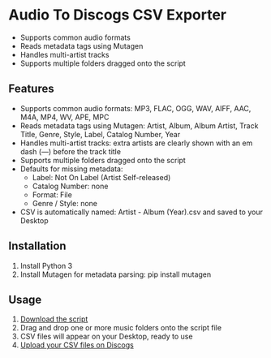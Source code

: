 # Audio To Discogs CSV Exporter

- Supports common audio formats
- Reads metadata tags using Mutagen
- Handles multi-artist tracks
- Supports multiple folders dragged onto the script

## Features

- Supports common audio formats: MP3, FLAC, OGG, WAV, AIFF, AAC, M4A, MP4, WV, APE, MPC
- Reads metadata tags using Mutagen: Artist, Album, Album Artist, Track Title, Genre, Style, Label, Catalog Number, Year
- Handles multi-artist tracks: extra artists are clearly shown with an em dash (—) before the track title
- Supports multiple folders dragged onto the script
- Defaults for missing metadata:
  - Label: Not On Label (Artist Self-released)
  - Catalog Number: none
  - Format: File
  - Genre / Style: none
- CSV is automatically named: Artist - Album (Year).csv and saved to your Desktop

## Installation

1. Install Python 3
2. Install Mutagen for metadata parsing:
   pip install mutagen

## Usage

1. [Download the script](https://github.com/chr1sx/Audio-To-Discogs-CSV-Exporter/archive/refs/heads/main.zip)
2. Drag and drop one or more music folders onto the script file
3. CSV files will appear on your Desktop, ready to use
4. [Upload your CSV files on Discogs](https://www.discogs.com/release/csv_to_draft)
